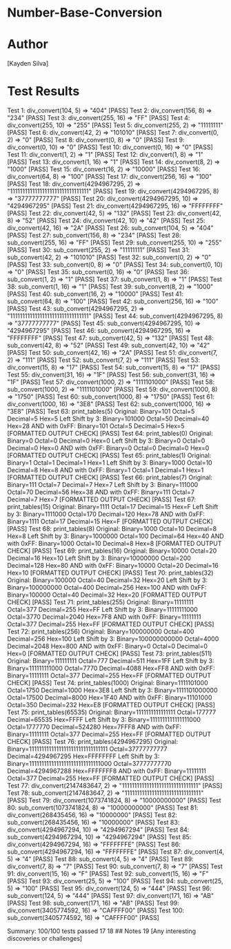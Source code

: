 # Number-Base-Conversion

# Author
[Kayden Silva]

# Test Results
Test 1: div_convert(104, 5) => "404" [PASS]
Test 2: div_convert(156, 8) => "234" [PASS]
Test 3: div_convert(255, 16) => "FF" [PASS]
Test 4: div_convert(255, 10) => "255" [PASS]
Test 5: div_convert(255, 2) => "11111111" [PASS]
Test 6: div_convert(42, 2) => "101010" [PASS]
Test 7: div_convert(0, 2) => "0" [PASS]
Test 8: div_convert(0, 8) => "0" [PASS]
Test 9: div_convert(0, 10) => "0" [PASS]
Test 10: div_convert(0, 16) => "0" [PASS]
Test 11: div_convert(1, 2) => "1" [PASS]
Test 12: div_convert(1, 8) => "1" [PASS]
Test 13: div_convert(1, 16) => "1" [PASS]
Test 14: div_convert(8, 2) => "1000" [PASS]
Test 15: div_convert(16, 2) => "10000" [PASS]
Test 16: div_convert(64, 8) => "100" [PASS]
Test 17: div_convert(256, 16) => "100" [PASS]
Test 18: div_convert(4294967295, 2) => "11111111111111111111111111111111" [PASS]
Test 19: div_convert(4294967295, 8) => "37777777777" [PASS]
Test 20: div_convert(4294967295, 10) => "4294967295" [PASS]
Test 21: div_convert(4294967295, 16) => "FFFFFFFF" [PASS]
Test 22: div_convert(42, 5) => "132" [PASS]
Test 23: div_convert(42, 8) => "52" [PASS]
Test 24: div_convert(42, 10) => "42" [PASS]
Test 25: div_convert(42, 16) => "2A" [PASS]
Test 26: sub_convert(104, 5) => "404" [PASS]
Test 27: sub_convert(156, 8) => "234" [PASS]
Test 28: sub_convert(255, 16) => "FF" [PASS]
Test 29: sub_convert(255, 10) => "255" [PASS]
Test 30: sub_convert(255, 2) => "11111111" [PASS]
Test 31: sub_convert(42, 2) => "101010" [PASS]
Test 32: sub_convert(0, 2) => "0" [PASS]
Test 33: sub_convert(0, 8) => "0" [PASS]
Test 34: sub_convert(0, 10) => "0" [PASS]
Test 35: sub_convert(0, 16) => "0" [PASS]
Test 36: sub_convert(1, 2) => "1" [PASS]
Test 37: sub_convert(1, 8) => "1" [PASS]
Test 38: sub_convert(1, 16) => "1" [PASS]
Test 39: sub_convert(8, 2) => "1000" [PASS]
Test 40: sub_convert(16, 2) => "10000" [PASS]
Test 41: sub_convert(64, 8) => "100" [PASS]
Test 42: sub_convert(256, 16) => "100" [PASS]
Test 43: sub_convert(4294967295, 2) => "11111111111111111111111111111111" [PASS]
Test 44: sub_convert(4294967295, 8) => "37777777777" [PASS]
Test 45: sub_convert(4294967295, 10) => "4294967295" [PASS]
Test 46: sub_convert(4294967295, 16) => "FFFFFFFF" [PASS]
Test 47: sub_convert(42, 5) => "132" [PASS]
Test 48: sub_convert(42, 8) => "52" [PASS]
Test 49: sub_convert(42, 10) => "42" [PASS]
Test 50: sub_convert(42, 16) => "2A" [PASS]
Test 51: div_convert(7, 2) => "111" [PASS]
Test 52: sub_convert(7, 2) => "111" [PASS]
Test 53: div_convert(15, 8) => "17" [PASS]
Test 54: sub_convert(15, 8) => "17" [PASS]
Test 55: div_convert(31, 16) => "1F" [PASS]
Test 56: sub_convert(31, 16) => "1F" [PASS]
Test 57: div_convert(1000, 2) => "1111101000" [PASS]
Test 58: sub_convert(1000, 2) => "1111101000" [PASS]
Test 59: div_convert(1000, 8) => "1750" [PASS]
Test 60: sub_convert(1000, 8) => "1750" [PASS]
Test 61: div_convert(1000, 16) => "3E8" [PASS]
Test 62: sub_convert(1000, 16) => "3E8" [PASS]
Test 63: print_tables(5)
Original: Binary=101 Octal=5 Decimal=5 Hex=5
Left Shift by 3: Binary=101000 Octal=50 Decimal=40 Hex=28
AND with 0xFF: Binary=101 Octal=5 Decimal=5 Hex=5
[FORMATTED OUTPUT CHECK] [PASS]
Test 64: print_tables(0)
Original: Binary=0 Octal=0 Decimal=0 Hex=0
Left Shift by 3: Binary=0 Octal=0 Decimal=0 Hex=0
AND with 0xFF: Binary=0 Octal=0 Decimal=0 Hex=0
[FORMATTED OUTPUT CHECK] [PASS]
Test 65: print_tables(1)
Original: Binary=1 Octal=1 Decimal=1 Hex=1
Left Shift by 3: Binary=1000 Octal=10 Decimal=8 Hex=8
AND with 0xFF: Binary=1 Octal=1 Decimal=1 Hex=1
[FORMATTED OUTPUT CHECK] [PASS]
Test 66: print_tables(7)
Original: Binary=111 Octal=7 Decimal=7 Hex=7
Left Shift by 3: Binary=111000 Octal=70 Decimal=56 Hex=38
AND with 0xFF: Binary=111 Octal=7 Decimal=7 Hex=7
[FORMATTED OUTPUT CHECK] [PASS]
Test 67: print_tables(15)
Original: Binary=1111 Octal=17 Decimal=15 Hex=F
Left Shift by 3: Binary=1111000 Octal=170 Decimal=120 Hex=78
AND with 0xFF: Binary=1111 Octal=17 Decimal=15 Hex=F
[FORMATTED OUTPUT CHECK] [PASS]
Test 68: print_tables(8)
Original: Binary=1000 Octal=10 Decimal=8 Hex=8
Left Shift by 3: Binary=1000000 Octal=100 Decimal=64 Hex=40
AND with 0xFF: Binary=1000 Octal=10 Decimal=8 Hex=8
[FORMATTED OUTPUT CHECK] [PASS]
Test 69: print_tables(16)
Original: Binary=10000 Octal=20 Decimal=16 Hex=10
Left Shift by 3: Binary=10000000 Octal=200 Decimal=128 Hex=80
AND with 0xFF: Binary=10000 Octal=20 Decimal=16 Hex=10
[FORMATTED OUTPUT CHECK] [PASS]
Test 70: print_tables(32)
Original: Binary=100000 Octal=40 Decimal=32 Hex=20
Left Shift by 3: Binary=100000000 Octal=400 Decimal=256 Hex=100
AND with 0xFF: Binary=100000 Octal=40 Decimal=32 Hex=20
[FORMATTED OUTPUT CHECK] [PASS]
Test 71: print_tables(255)
Original: Binary=11111111 Octal=377 Decimal=255 Hex=FF
Left Shift by 3: Binary=11111111000 Octal=3770 Decimal=2040 Hex=7F8
AND with 0xFF: Binary=11111111 Octal=377 Decimal=255 Hex=FF
[FORMATTED OUTPUT CHECK] [PASS]
Test 72: print_tables(256)
Original: Binary=100000000 Octal=400 Decimal=256 Hex=100
Left Shift by 3: Binary=100000000000 Octal=4000 Decimal=2048 Hex=800
AND with 0xFF: Binary=0 Octal=0 Decimal=0 Hex=0
[FORMATTED OUTPUT CHECK] [PASS]
Test 73: print_tables(511)
Original: Binary=111111111 Octal=777 Decimal=511 Hex=1FF
Left Shift by 3: Binary=111111111000 Octal=7770 Decimal=4088 Hex=FF8
AND with 0xFF: Binary=11111111 Octal=377 Decimal=255 Hex=FF
[FORMATTED OUTPUT CHECK] [PASS]
Test 74: print_tables(1000)
Original: Binary=1111101000 Octal=1750 Decimal=1000 Hex=3E8
Left Shift by 3: Binary=1111101000000 Octal=17500 Decimal=8000 Hex=1F40
AND with 0xFF: Binary=11101000 Octal=350 Decimal=232 Hex=E8
[FORMATTED OUTPUT CHECK] [PASS]
Test 75: print_tables(65535)
Original: Binary=1111111111111111 Octal=177777 Decimal=65535 Hex=FFFF
Left Shift by 3: Binary=1111111111111111000 Octal=1777770 Decimal=524280 Hex=7FFF8
AND with 0xFF: Binary=11111111 Octal=377 Decimal=255 Hex=FF
[FORMATTED OUTPUT CHECK] [PASS]
Test 76: print_tables(4294967295)
Original: Binary=11111111111111111111111111111111 Octal=37777777777 Decimal=4294967295 Hex=FFFFFFFF
Left Shift by 3: Binary=11111111111111111111111111111000 Octal=37777777770 Decimal=4294967288 Hex=FFFFFFF8
AND with 0xFF: Binary=11111111 Octal=377 Decimal=255 Hex=FF
[FORMATTED OUTPUT CHECK] [PASS]
Test 77: div_convert(2147483647, 2) => "1111111111111111111111111111111" [PASS]
Test 78: sub_convert(2147483647, 2) => "1111111111111111111111111111111" [PASS]
Test 79: div_convert(1073741824, 8) => "10000000000" [PASS]
Test 80: sub_convert(1073741824, 8) => "10000000000" [PASS]
Test 81: div_convert(268435456, 16) => "10000000" [PASS]
Test 82: sub_convert(268435456, 16) => "10000000" [PASS]
Test 83: div_convert(4294967294, 10) => "4294967294" [PASS]
Test 84: sub_convert(4294967294, 10) => "4294967294" [PASS]
Test 85: div_convert(4294967294, 16) => "FFFFFFFE" [PASS]
Test 86: sub_convert(4294967294, 16) => "FFFFFFFE" [PASS]
Test 87: div_convert(4, 5) => "4" [PASS]
Test 88: sub_convert(4, 5) => "4" [PASS]
Test 89: div_convert(7, 8) => "7" [PASS]
Test 90: sub_convert(7, 8) => "7" [PASS]
Test 91: div_convert(15, 16) => "F" [PASS]
Test 92: sub_convert(15, 16) => "F" [PASS]
Test 93: div_convert(25, 5) => "100" [PASS]
Test 94: sub_convert(25, 5) => "100" [PASS]
Test 95: div_convert(124, 5) => "444" [PASS]
Test 96: sub_convert(124, 5) => "444" [PASS]
Test 97: div_convert(171, 16) => "AB" [PASS]
Test 98: sub_convert(171, 16) => "AB" [PASS]
Test 99: div_convert(3405774592, 16) => "CAFFFF00" [PASS]
Test 100: sub_convert(3405774592, 16) => "CAFFFF00" [PASS]

Summary: 100/100 tests passed
 17
 18 ## Notes
 19 [Any interesting discoveries or challenges]
